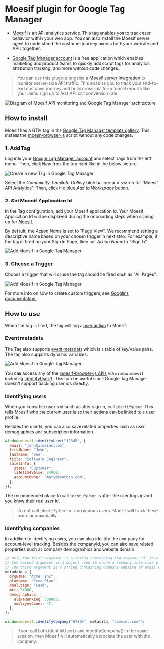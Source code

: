 # Moesif plugin for Google Tag Manager

- [Moesif](https://www.moesif.com/) is an API analytics service. This tag enables you to track user behavior within your web app. You can also install the Moesif server agent to understand the customer journey across both your website and APIs together.

- [Google Tag Manager account](https://tagmanager.google.com/) is a free application which enables marketing and product teams to quickly add script tags for analytics, attribution tracking, and more without code changes. 

> You can use this plugin alongside a [Moesif server integration](https://www.moesif.com/implementation) to monitor server-side API traffic. This enables you to track your end-to-end customer journey and build cross-platform funnel reports like your _initial sign up_ to _first API call_ conversion rate.

![Diagram of Moesif API monitoring and Google Tag Manager architecture](https://www.moesif.com/docs/images/docs/client-integration/moesif-arch-google-tag-manager.png)

## How to install

Moesif has a GTM tag in the [Google Tag Manager template gallery](https://tagmanager.google.com/gallery/#/owners/Moesif/templates/moesif-gtm-plugin).
This installs the [moesif-browser-js](https://www.moesif.com/implementation/track-user-behaviors-with-browser?platform=browser) script without any code changes. 

### 1. Add Tag

Log into your [Google Tag Manager account](https://tagmanager.google.com/) and select Tags from the left menu.
Then, click _New_ from the top right like in the below picture.

![Create a new Tag in Google Tag Manager](https://www.moesif.com/docs/images/docs/client-integration/google-tag-manager-add-tag.png)

Select the _Community Template Gallery_ blue banner and search for "Moesif API Analytics".
Then, click the blue _Add to Workspace_ button.

### 2. Set Moesif Application Id

In the Tag configuration, add your Moesif application Id. 
Your Moesif Application Id will be displayed during the onboarding steps when signing up for [Moesif](https://www.moesif.com/). 

By default, the _Action Name_ is set to "Page View". We recommend setting a descriptive name based on your chosen trigger in next step. 
For example, if the tag is fired on your Sign In Page, then set _Action Name_ to "Sign In"

![Add Moesif in Google Tag Manager](https://www.moesif.com/docs/images/docs/client-integration/google-tag-manager-select-moesif.png)

### 3. Choose a Trigger

Choose a trigger that will cause the tag should be fired such as "All Pages".

![Add Moesif in Google Tag Manager](https://www.moesif.com/docs/images/docs/client-integration/google-tag-manager-select-moesif.png)

For more info on how to create custom triggers, see [Google's documentation.](https://support.google.com/tagmanager/answer/7679316?hl=en)

## How to use

When the tag is fired, the tag will log a [user action](https://www.moesif.com/docs/getting-started/user-actions/) to Moesif.

### Event metadata

The Tag also supports [event metadata](https://www.moesif.com/docs/getting-started/user-actions/#event-metadata) which is a table of key/value pairs. 
The tag also supports dynamic variables. 

![Add Moesif in Google Tag Manager](https://www.moesif.com/docs/images/docs/client-integration/google-tag-manager-add-event-metadata.png)

You can access any of the [moesif-browser-js APIs](https://www.moesif.com/docs/client-integration/browser-js/) via `window.moesif` including [identifyUser()](https://www.moesif.com/docs/client-integration/browser-js/#identifying-users). This can be useful since Google Tag Manager doesn't support tracking user ids directly. 

### Identifying users

When you know the user's id such as after sign in, call `identifyUser`.
This tells Moesif who the current user is so their actions can be linked to a user profile.

Besides the userId, you can also save related properties such as user demographics and subscription information.

```javascript
window.moesif.identifyUser("12345", {
  email: "john@acmeinc.com",
  firstName: "John",
  lastName: "Doe",
  title: "Software Engineer",
  salesInfo: {
    stage: "Customer",
    lifetimeValue: 24000,
    accountOwner: "mary@contoso.com",
  },
});
```

The recommended place to call `identifyUser` is after the user logs in and you know their real user id.

> Do not call `identifyUser` for anonymous users. Moesif will track these users automatically.

### Identifying companies

In addition to identifying users, you can also identify the company for account-level tracking. Besides the companyId, you can also save related properties such as company demographics and website domain.

```javascript
// Only the first argument is a string containing the company id. This is the only required field.
// The second argument is a object used to store a company info like plan, MRR, and company demographics.
// The third argument is a string containing company website or email domain. If set, Moesif will enrich your profiles with publicly available info.
metadata = {
  orgName: "Acme, Inc",
  planName: "Free Plan",
  dealStage: "Lead",
  mrr: 24000,
  demographics: {
    alexaRanking: 500000,
    employeeCount: 47,
  },
};

window.moesif.identifyCompany("67890", metadata, "acmeinc.com");
```

> If you call both identifyUser() and identifyCompany() in the same session, then Moesif will automatically associate the user with the company.


